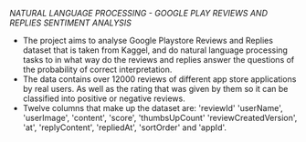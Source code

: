 *NATURAL LANGUAGE PROCESSING - GOOGLE PLAY REVIEWS AND REPLIES SENTIMENT ANALYSIS*
- The project aims to analyse Google Playstore Reviews and Replies dataset that is taken from Kaggel, and do natural language processing tasks to in what way do the reviews and replies answer the questions of the probability of correct interpretation.
- The data contains over 12000 reviews of different app store applications by real users. As well as the rating that was given by them so it can be classified into positive or negative reviews.
- Twelve columns that make up the dataset are: 'reviewId' 'userName', 'userImage', 'content', 'score', 'thumbsUpCount' 'reviewCreatedVersion', 'at', 'replyContent', 'repliedAt', 'sortOrder' and 'appId'.

